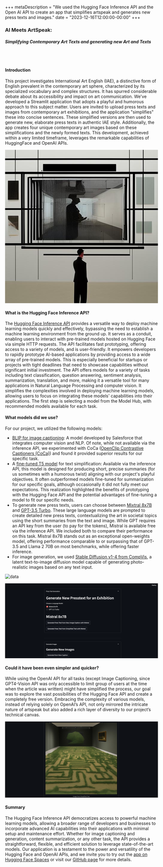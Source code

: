 +++
metaDescription = "We used the Hugging Face Inference API and the Open AI API to create an app that simplifies artspeak and generates new press texts and images."
date = "2023-12-16T12:00:00-00:00"
+++

### AI Meets ArtSpeak:  
##### Simplifying Contemporary Art Texts and generating new Art and Texts
<br><br>

#### Introduction

This project investigates International Art English (IAE), a distinctive form of English prevalent in the contemporary art sphere, characterized by its specialized vocabulary and complex structures. It has spurred considerable debate about its accessibility and impact on art communication. We've developed a Streamlit application that adopts a playful and humorous approach to this subject matter. Users are invited to upload press texts and images from contemporary art exhibitions, and the application "simplifies" these into concise sentences. These simplified versions are then used to generate new, elaborate press texts in authentic IAE style. Additionally, the app creates four unique contemporary art images based on these simplifications and the newly formed texts. This development, achieved within a very limited timeframe, leverages the remarkable capabilities of HuggingFace and OpenAI APIs.

![Example Image](../Artspeak/example_image.jpg)

#### What is the Hugging Face Inference API?

The [Hugging Face Inference API](https://huggingface.co/docs/api-inference/index) provides a versatile way to deploy machine learning models quickly and effectively, bypassing the need to establish a machine learning environment from the ground up. It serves as a conduit, enabling users to interact with pre-trained models hosted on Hugging Face via simple HTTP requests. The API facilitates fast prototyping, offering access to a variety of models, and is user-friendly. It empowers developers to rapidly prototype AI-based applications by providing access to a wide array of pre-trained models. This is especially beneficial for startups or projects with tight deadlines that need to showcase capabilities without significant initial investment. The API offers models for a variety of tasks including text classification, question answering, sentiment analysis, summarization, translation, and more, making it a versatile tool for many applications in Natural Language Processing and computer vision. It simplifies the complexities involved in deploying machine learning models, allowing users to focus on integrating these models' capabilities into their applications. The first step is selecting a model from the Model Hub, with recommended models available for each task.

#### What models did we use?

For our project, we utilized the following models:

- [BLIP for image captioning](https://huggingface.co/Salesforce/blip-image-captioning-base): A model developed by Salesforce that integrates computer vision and NLP. Of note, while not available via the inference API, we experimented with CoCa ([OpenClip Contrastive Captioners (CoCa)](https://github.com/robgon-art/open-clip)) and found it provided superior results for our specific task.
- A [fine-tuned T5 model](https://huggingface.co/mrm8488/t5-small-finetuned-text-simplification) for text simplification: Available via the inference API, this model is designed for producing short, precise summaries (for us sometimes with a humorous twist) aligning with our project's playful objectives. It often outperformed models fine-tuned for summarization for our specific goals, although occasionally it did not fully meet our expectations. This realization highlighted the benefits of prototyping with the Hugging Face API and the potential advantages of fine-tuning a model to fit our specific needs.
- To generate new press texts, users can choose between [Mixtral 8x7B](https://huggingface.co/mistralai/Mixtral-8x7B-Instruct-v0.1) and [GPT-3.5 Turbo](https://platform.openai.com/docs/introduction). These large language models are prompted to create detailed new press texts, contextualizing the art in societal topics using the short summaries from the text and image. While GPT requires an API key from the user (to pay for the tokens), Mistral is available free via the inference API. We included both to compare their performance on this task. Mistral 8x7B stands out as an exceptional open-weights model, offering performance comparable to or surpassing that of GPT-3.5 and Llama 2 70B on most benchmarks, while offering faster inference.
- For image generation, we used [Stable Diffusion v1-4 from CompVis](https://huggingface.co/CompVis/stable-diffusion-v1-4), a latent text-to-image diffusion model capable of generating photo-realistic images based on any text input.

![data](../images/top.png)

![data](../Artspeak/presstexts.png)


#### Could it have been even simpler and quicker?

While using the OpenAI API for all tasks (except Image Captioning, since GPT4-Vision API was only accessible to limit group of users at the time when the article was written) might have simplified the process, our goal was to explore the vast possibilities of the Hugging Face API and create a completely free version. Embracing the complexity of various models, instead of relying solely on OpenAI’s API, not only mirrored the intricate nature of artspeak but also added a rich layer of diversity to our project’s technical canvas.

![data](../Artspeak/output_image.png)
 
#### Summary

The Hugging Face Inference API democratizes access to powerful machine learning models, allowing a broader range of developers and businesses to incorporate advanced AI capabilities into their applications with minimal setup and maintenance effort. Whether for image captioning and generation, content summarization, or any other task, the API provides a straightforward, flexible, and efficient solution to leverage state-of-the-art models. Our application is a testament to the power and versatility of the Hugging Face and OpenAI APIs, and we invite you to try out the [app on Hugging Face Spaces](https://huggingface.co/spaces/coztomate/artspeak) or visit our [GitHub page](https://github.com/coztomate/Artspeak_Simplifier) for more details.








